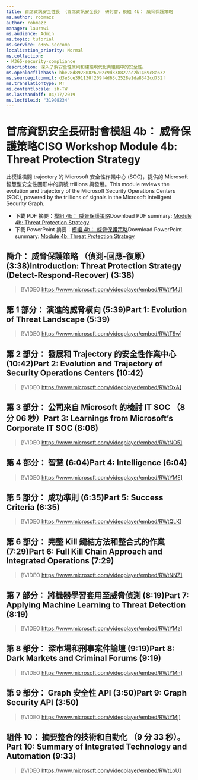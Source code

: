 ```yaml
---
title: 首席資訊安全性長 （首席資訊安全長） 研討會，模組 4b： 威脅保護策略
ms.author: robmazz
author: robmazz
manager: laurawi
ms.audience: Admin
ms.topic: tutorial
ms.service: o365-seccomp
localization_priority: Normal
ms.collection:
- M365-security-compliance
description: 深入了解安全性原則和建議現代化貴組織中的安全性。
ms.openlocfilehash: bbe28d89280826202c9d338827ac2b1469c8a632
ms.sourcegitcommit: d3e3ce391130f209f4d63c2528e1da8342cd732f
ms.translationtype: MT
ms.contentlocale: zh-TW
ms.lasthandoff: 04/17/2019
ms.locfileid: "31908234"
---
```

# <a name="ciso-workshop-module-4b-threat-protection-strategy"></a><span data-ttu-id="0bc08-103">首席資訊安全長研討會模組 4b： 威脅保護策略</span><span class="sxs-lookup"><span data-stu-id="0bc08-103">CISO Workshop Module 4b: Threat Protection Strategy</span></span> 

<span data-ttu-id="0bc08-104">此模組檢閱 trajectory 的 Microsoft 安全性作業中心 (SOC)，提供的 Microsoft 智慧型安全性圖形中的訊號 trillions 與發展。</span><span class="sxs-lookup"><span data-stu-id="0bc08-104">This module reviews the evolution and trajectory of the Microsoft Security Operations Centers (SOC), powered by the trillions of signals in the Microsoft Intelligent Security Graph.</span></span>

- <span data-ttu-id="0bc08-105">下載 PDF 摘要：[模組 4b： 威脅保護策略](media/ciso-workshop-4b-threat-protection-strategy.pdf)</span><span class="sxs-lookup"><span data-stu-id="0bc08-105">Download PDF summary: [Module 4b: Threat Protection Strategy](media/ciso-workshop-4b-threat-protection-strategy.pdf)</span></span>
- <span data-ttu-id="0bc08-106">下載 PowerPoint 摘要：[模組 4b： 威脅保護策略](https://docs.microsoft.com/office365/securitycompliance/media/ciso-workshop-4b-threat-protection-strategy.pptx)</span><span class="sxs-lookup"><span data-stu-id="0bc08-106">Download PowerPoint summary: [Module 4b: Threat Protection Strategy](https://docs.microsoft.com/office365/securitycompliance/media/ciso-workshop-4b-threat-protection-strategy.pptx)</span></span>

## <a name="introduction-threat-protection-strategy-detect-respond-recover-338"></a><span data-ttu-id="0bc08-107">簡介： 威脅保護策略 （偵測-回應-復原） (3:38)</span><span class="sxs-lookup"><span data-stu-id="0bc08-107">Introduction: Threat Protection Strategy (Detect-Respond-Recover) (3:38)</span></span>

> [!VIDEO https://www.microsoft.com/videoplayer/embed/RWtYMJ]

## <a name="part-1-evolution-of-threat-landscape-539"></a><span data-ttu-id="0bc08-108">第 1 部分： 演進的威脅橫向 (5:39)</span><span class="sxs-lookup"><span data-stu-id="0bc08-108">Part 1: Evolution of Threat Landscape (5:39)</span></span>

> [!VIDEO https://www.microsoft.com/videoplayer/embed/RWtT9w]

## <a name="part-2-evolution-and-trajectory-of-security-operations-centers-1042"></a><span data-ttu-id="0bc08-109">第 2 部分： 發展和 Trajectory 的安全性作業中心 (10:42)</span><span class="sxs-lookup"><span data-stu-id="0bc08-109">Part 2: Evolution and Trajectory of Security Operations Centers (10:42)</span></span>

> [!VIDEO https://www.microsoft.com/videoplayer/embed/RWtDxA]

## <a name="part-3-learnings-from-microsofts-corporate-it-soc-806"></a><span data-ttu-id="0bc08-110">第 3 部分： 公司來自 Microsoft 的檢討 IT SOC （8 分 06 秒）</span><span class="sxs-lookup"><span data-stu-id="0bc08-110">Part 3: Learnings from Microsoft’s Corporate IT SOC (8:06)</span></span>

> [!VIDEO https://www.microsoft.com/videoplayer/embed/RWtNO5]

## <a name="part-4-intelligence-604"></a><span data-ttu-id="0bc08-111">第 4 部分： 智慧 (6:04)</span><span class="sxs-lookup"><span data-stu-id="0bc08-111">Part 4: Intelligence (6:04)</span></span>

> [!VIDEO https://www.microsoft.com/videoplayer/embed/RWtYME]

## <a name="part-5-success-criteria-635"></a><span data-ttu-id="0bc08-112">第 5 部分︰ 成功準則 (6:35)</span><span class="sxs-lookup"><span data-stu-id="0bc08-112">Part 5: Success Criteria (6:35)</span></span>

> [!VIDEO https://www.microsoft.com/videoplayer/embed/RWtQLK]

## <a name="part-6-full-kill-chain-approach-and-integrated-operations-729"></a><span data-ttu-id="0bc08-113">第 6 部分： 完整 Kill 鏈結方法和整合式的作業 (7:29)</span><span class="sxs-lookup"><span data-stu-id="0bc08-113">Part 6: Full Kill Chain Approach and Integrated Operations (7:29)</span></span>

> [!VIDEO https://www.microsoft.com/videoplayer/embed/RWtNNZ]

## <a name="part-7-applying-machine-learning-to-threat-detection-819"></a><span data-ttu-id="0bc08-114">第 7 部分︰ 將機器學習套用至威脅偵測 (8:19)</span><span class="sxs-lookup"><span data-stu-id="0bc08-114">Part 7: Applying Machine Learning to Threat Detection (8:19)</span></span>

> [!VIDEO https://www.microsoft.com/videoplayer/embed/RWtYMz]

## <a name="part-8-dark-markets-and-criminal-forums-919"></a><span data-ttu-id="0bc08-115">第 8 部分： 深市場和刑事案件論壇 (9:19)</span><span class="sxs-lookup"><span data-stu-id="0bc08-115">Part 8: Dark Markets and Criminal Forums (9:19)</span></span>

> [!VIDEO https://www.microsoft.com/videoplayer/embed/RWtYMn]

## <a name="part-9-graph-security-api-350"></a><span data-ttu-id="0bc08-116">第 9 部分： Graph 安全性 API (3:50)</span><span class="sxs-lookup"><span data-stu-id="0bc08-116">Part 9: Graph Security API (3:50)</span></span>

> [!VIDEO https://www.microsoft.com/videoplayer/embed/RWtYMj]

## <a name="part-10-summary-of-integrated-technology-and-automation-933"></a><span data-ttu-id="0bc08-117">組件 10： 摘要整合的技術和自動化 （9 分 33 秒）。</span><span class="sxs-lookup"><span data-stu-id="0bc08-117">Part 10: Summary of Integrated Technology and Automation (9:33)</span></span>

> [!VIDEO https://www.microsoft.com/videoplayer/embed/RWtLoU]